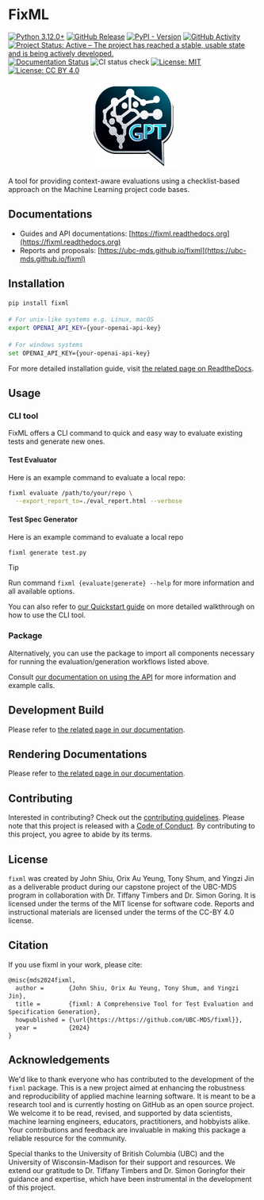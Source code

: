 # FixML
[![Python 3.12.0+](https://img.shields.io/badge/python-3.12+-blue.svg)](https://www.python.org/downloads/)
[![GitHub Release](https://img.shields.io/github/release/ubc-mds/fixml.svg?style=flat)]()
[![PyPI - Version](https://img.shields.io/pypi/v/fixml)](https://pypi.org/project/fixml/)
[![GitHub Activity](https://img.shields.io/github/last-commit/ubc-mds/fixml/main.svg?style=flat)]()
[![Project Status: Active – The project has reached a stable, usable state and is being actively developed.](https://www.repostatus.org/badges/latest/active.svg)](https://www.repostatus.org/#active)
[![Documentation Status](https://readthedocs.org/projects/fixml/badge/?version=latest)](https://fixml.readthedocs.io/en/latest/?badge=latest)
![CI status check](https://github.com/UBC-MDS/fixml/actions/workflows/ci.yml/badge.svg)
[![License: MIT](https://img.shields.io/badge/License-MIT-yellow.svg)](https://opensource.org/licenses/MIT)
[![License: CC BY 4.0](https://img.shields.io/badge/License-CC_BY_4.0-lightgrey.svg)](https://creativecommons.org/licenses/by/4.0/)

<p align="center">
    <img src="https://raw.githubusercontent.com/UBC-MDS/fixml/main/img/logo.png?raw=true" width="175" height="175">
</p>

A tool for providing context-aware evaluations using a checklist-based approach
on the Machine Learning project code bases.

## Documentations

- Guides and API documentations: [https://fixml.readthedocs.org](https://fixml.readthedocs.org)
- Reports and proposals: [https://ubc-mds.github.io/fixml](https://ubc-mds.github.io/fixml)

## Installation

```bash
pip install fixml

# For unix-like systems e.g. Linux, macOS 
export OPENAI_API_KEY={your-openai-api-key}

# For windows systems
set OPENAI_API_KEY={your-openai-api-key}
```

For more detailed installation guide,
visit [the related page on ReadtheDocs](https://fixml.readthedocs.io/en/latest/installation.html).

## Usage

### CLI tool

FixML offers a CLI command to quick and easy way to evaluate existing tests and
generate new ones.

#### Test Evaluator

Here is an example command to evaluate a local repo:

```bash
fixml evaluate /path/to/your/repo \
  --export_report_to=./eval_report.html --verbose
```

#### Test Spec Generator

Here is an example command to evaluate a local repo
```bash
fixml generate test.py
```

> [!TIP]
> Run command `fixml {evaluate|generate} --help` for more information and all
> available options.
>
> You can also refer
> to [our Quickstart guide](https://fixml.readthedocs.io/en/latest/quickstart.html)
> on more detailed walkthrough on how to use the CLI tool.

### Package

Alternatively, you can use the package to import all components necessary for
running the evaluation/generation workflows listed above.

Consult [our documentation on using the API](https://fixml.readthedocs.io/en/latest/using-the-api.html)
for more information and example calls.

## Development Build

Please refer to [the related page in our documentation](https://fixml.readthedocs.io/en/latest/install_devel_build.html).

## Rendering Documentations

Please refer to [the related page in our documentation](https://fixml.readthedocs.io/en/latest/render.html).

## Contributing

Interested in contributing? Check out
the [contributing guidelines](CONTRIBUTING.md). Please note that this project is
released with a [Code of Conduct](CONDUCT.md). By contributing to this project,
you agree to abide by its terms.

## License

`fixml` was created by John Shiu, Orix Au Yeung, Tony Shum, and Yingzi Jin as a
deliverable product during our capstone project of the UBC-MDS program in
collaboration with Dr. Tiffany Timbers and Dr. Simon Goring. It is licensed
under the terms of the MIT license for software code. Reports and instructional
materials are licensed under the terms of the CC-BY 4.0 license.

## Citation

If you use fixml in your work, please cite:

```
@misc{mds2024fixml,
  author =       {John Shiu, Orix Au Yeung, Tony Shum, and Yingzi Jin},
  title =        {fixml: A Comprehensive Tool for Test Evaluation and Specification Generation},
  howpublished = {\url{https://https://github.com/UBC-MDS/fixml}},
  year =         {2024}
}
```

## Acknowledgements
We'd like to thank everyone who has contributed to the development of
the `fixml` package. This is a new project aimed at enhancing the robustness and
reproducibility of applied machine learning software. It is meant to be a
research tool and is currently hosting on GitHub as an open source project. We
welcome it to be read, revised, and supported by data scientists, machine
learning engineers, educators, practitioners, and hobbyists alike. Your
contributions and feedback are invaluable in making this package a reliable
resource for the community. 

Special thanks to the University of British Columbia (UBC) and the University of
Wisconsin-Madison for their support and resources. We extend our gratitude to
Dr. Tiffany Timbers and Dr. Simon Goringfor their guidance and expertise, which
have been instrumental in the development of this project.
